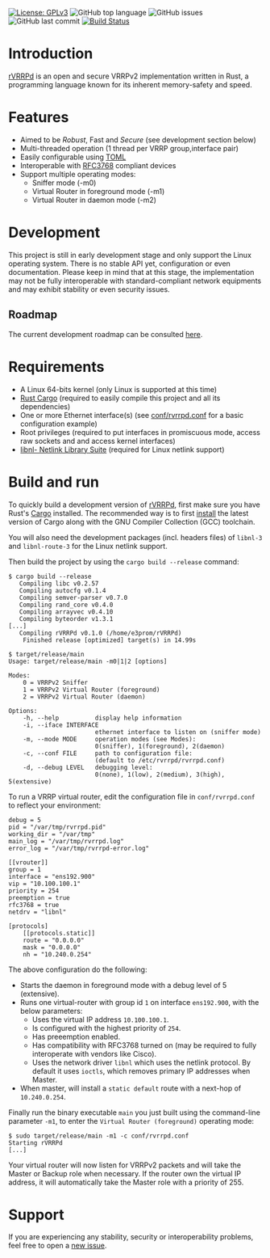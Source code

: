 [![License: GPLv3](https://img.shields.io/badge/License-GPLv3-blue.svg)](https://github.com/e3prom/rVRRPd/blob/master/LICENSE)
![GitHub top language](https://img.shields.io/github/languages/top/e3prom/rvrrpd.svg)
![GitHub issues](https://img.shields.io/github/issues/e3prom/rvrrpd.svg)
![GitHub last commit](https://img.shields.io/github/last-commit/e3prom/rvrrpd.svg)
[![Build Status](https://travis-ci.org/e3prom/rVRRPd.svg?branch=dev-0.1.0)](https://travis-ci.org/e3prom/rVRRPd)

# Introduction
[rVRRPd](https://github.com/e3prom/rVRRPd) is an open and secure VRRPv2 implementation written in Rust, a programming language known for its inherent memory-safety and speed.

# Features
 * Aimed to be *Robust*, Fast and _Secure_ (see development section below)
 * Multi-threaded operation (1 thread per VRRP group,interface pair)
 * Easily configurable using [TOML](https://github.com/toml-lang/toml)
 * Interoperable with [RFC3768](https://tools.ietf.org/html/rfc3768) compliant devices
 * Support multiple operating modes:
   * Sniffer mode (-m0)
   * Virtual Router in foreground mode (-m1)
   * Virtual Router in daemon mode (-m2)

# Development
This project is still in early development stage and only support the Linux operating system. There is no stable API yet, configuration or even documentation. Please keep in mind that at this stage, the implementation may not be fully interoperable with standard-compliant network equipments and may exhibit stability or even security issues.

## Roadmap
The current development roadmap can be consulted [here](https://github.com/e3prom/rVRRPd/projects/1).

# Requirements
 * A Linux 64-bits kernel (only Linux is supported at this time)
 * [Rust Cargo](https://doc.rust-lang.org/cargo/) (required to easily compile this project and all its dependencies)
 * One or more Ethernet interface(s) (see [conf/rvrrpd.conf](conf/rvrrpd.conf) for a basic configuration example)
 * Root privileges (required to put interfaces in promiscuous mode, access raw sockets and and access kernel interfaces)
 * [libnl- Netlink Library Suite](https://www.infradead.org/~tgr/libnl/) (required for Linux netlink support)

# Build and run
To quickly build a development version of [rVRRPd](https://github.com/e3prom/rVRRPd), first make sure you have Rust's [Cargo](https://doc.rust-lang.org/cargo/) installed. The recommended way is to first [install](https://doc.rust-lang.org/cargo/getting-started/installation.html) the latest version of Cargo along with the GNU Compiler Collection (GCC) toolchain. 

You will also need the development packages (incl. headers files) of `libnl-3` and `libnl-route-3` for the Linux netlink support.

Then build the project by using the `cargo build --release` command:
```
$ cargo build --release
   Compiling libc v0.2.57
   Compiling autocfg v0.1.4
   Compiling semver-parser v0.7.0
   Compiling rand_core v0.4.0
   Compiling arrayvec v0.4.10
   Compiling byteorder v1.3.1
[...]
   Compiling rVRRPd v0.1.0 (/home/e3prom/rVRRPd)
    Finished release [optimized] target(s) in 14.99s

$ target/release/main
Usage: target/release/main -m0|1|2 [options]

Modes:
    0 = VRRPv2 Sniffer
    1 = VRRPv2 Virtual Router (foreground)
    2 = VRRPv2 Virtual Router (daemon)

Options:
    -h, --help          display help information
    -i, --iface INTERFACE
                        ethernet interface to listen on (sniffer mode)
    -m, --mode MODE     operation modes (see Modes):
                        0(sniffer), 1(foreground), 2(daemon)
    -c, --conf FILE     path to configuration file:
                        (default to /etc/rvrrpd/rvrrpd.conf)
    -d, --debug LEVEL   debugging level:
                        0(none), 1(low), 2(medium), 3(high), 5(extensive)
```

To run a VRRP virtual router, edit the configuration file in `conf/rvrrpd.conf` to reflect your environment:
```
debug = 5
pid = "/var/tmp/rvrrpd.pid"
working_dir = "/var/tmp"
main_log = "/var/tmp/rvrrpd.log"
error_log = "/var/tmp/rvrrpd-error.log"

[[vrouter]]
group = 1
interface = "ens192.900"
vip = "10.100.100.1"
priority = 254
preemption = true
rfc3768 = true
netdrv = "libnl"

[protocols]
    [[protocols.static]]
    route = "0.0.0.0"
    mask = "0.0.0.0"
    nh = "10.240.0.254"

```
The above configuration do the following:
 * Starts the daemon in foreground mode with a debug level of 5 (extensive).
 * Runs one virtual-router with group id `1` on interface `ens192.900`, with the below parameters:
   * Uses the virtual IP address `10.100.100.1`.
   * Is configured with the highest priority of `254`.
   * Has preeemption enabled.
   * Has compatibility with RFC3768 turned on (may be required to fully interoperate with vendors like Cisco).
   * Uses the network driver `libnl` which uses the netlink protocol. By default it uses `ioctls`, which removes primary IP addresses when Master.
* When master, will install a `static default` route with a next-hop of `10.240.0.254`.

Finally run the binary executable `main` you just built using the command-line parameter `-m1`, to enter the `Virtual Router (foreground)` operating mode:
```
$ sudo target/release/main -m1 -c conf/rvrrpd.conf
Starting rVRRPd
[...]
```

Your virtual router will now listen for VRRPv2 packets and will take the Master or Backup role when necessary. If the router own the virtual IP address, it will automatically take the Master role with a priority of 255.

# Support
If you are experiencing any stability, security or interoperability problems, feel free to open a [new issue](https://github.com/e3prom/rVRRPd/issues/new).
